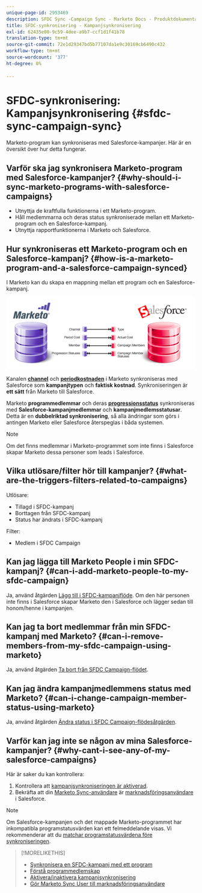 ```yaml
---
unique-page-id: 2953469
description: SFDC Sync -Campaign Sync - Marketo Docs - Produktdokumentation
title: SFDC-synkronisering - Kampanjsynkronisering
exl-id: 62435e00-9c59-4dee-a9b7-ccf1d1f41b78
translation-type: tm+mt
source-git-commit: 72e1d29347bd5b77107da1e9c30169cb6490c432
workflow-type: tm+mt
source-wordcount: '377'
ht-degree: 0%

---
```


# SFDC-synkronisering: Kampanjsynkronisering {#sfdc-sync-campaign-sync}

Marketo-program kan synkroniseras med Salesforce-kampanjer. Här är en översikt över hur detta fungerar.

## Varför ska jag synkronisera Marketo-program med Salesforce-kampanjer? {#why-should-i-sync-marketo-programs-with-salesforce-campaigns}

* Utnyttja de kraftfulla funktionerna i ett Marketo-program.
* Håll medlemmarna och deras status synkroniserade mellan ett Marketo-program och en Salesforce-kampanj.
* Utnyttja rapportfunktionerna i Marketo och Salesforce.

## Hur synkroniseras ett Marketo-program och en Salesforce-kampanj? {#how-is-a-marketo-program-and-a-salesforce-campaign-synced}

I Marketo kan du skapa en mappning mellan ett program och en Salesforce-kampanj.

![](assets/image2015-7-8-9-3a43-3a8.png)

Kanalen **[channel](/help/marketo/product-docs/administration/tags/create-a-program-channel.md)** och **[periodkostnaden](/help/marketo/product-docs/core-marketo-concepts/programs/working-with-programs/understanding-period-costs.md)** i Marketo synkroniseras med Salesforce som **kampanjtypen** och **faktisk kostnad**. Synkroniseringen är **ett sätt** från Marketo till Salesforce.

Marketo **programmedlemmar** och deras **[progressionsstatus](/help/marketo/product-docs/core-marketo-concepts/programs/creating-programs/understanding-program-membership.md)** synkroniseras med **Salesforce-kampanjmedlemmar** och **kampanjmedlemsstatusar**. Detta är en **dubbelriktad synkronisering**, så alla ändringar som görs i antingen Marketo eller Salesforce återspeglas i båda systemen.

>[!NOTE]
>
>Om det finns medlemmar i Marketo-programmet som inte finns i Salesforce skapar Marketo dessa personer som leads i Salesforce.

## Vilka utlösare/filter hör till kampanjer? {#what-are-the-triggers-filters-related-to-campaigns}

Utlösare:

* Tillagd i SFDC-kampanj
* Borttagen från SFDC-kampanj
* Status har ändrats i SFDC-kampanj

Filter:

* Medlem i SFDC Campaign

## Kan jag lägga till Marketo People i min SFDC-kampanj? {#can-i-add-marketo-people-to-my-sfdc-campaign}

Ja, använd åtgärden [Lägg till i SFDC-kampanjflöde](/help/marketo/product-docs/core-marketo-concepts/smart-campaigns/salesforce-flow-actions/add-to-sfdc-campaign.md). Om den här personen inte finns i Salesforce skapar Marketo den i Salesforce och lägger sedan till honom/henne i kampanjen.

## Kan jag ta bort medlemmar från min SFDC-kampanj med Marketo? {#can-i-remove-members-from-my-sfdc-campaign-using-marketo}

Ja, använd åtgärden [Ta bort från SFDC Campaign-flödet](/help/marketo/product-docs/core-marketo-concepts/smart-campaigns/salesforce-flow-actions/remove-from-sfdc-campaign.md).

## Kan jag ändra kampanjmedlemmens status med Marketo? {#can-i-change-campaign-member-status-using-marketo}

Ja, använd åtgärden [Ändra status i SFDC Campaign-flödesåtgärden](/help/marketo/product-docs/core-marketo-concepts/smart-campaigns/salesforce-flow-actions/change-status-in-sfdc-campaign.md).

## Varför kan jag inte se någon av mina Salesforce-kampanjer? {#why-cant-i-see-any-of-my-salesforce-campaigns}

Här är saker du kan kontrollera:

1. Kontrollera att [kampanjsynkroniseringen är aktiverad](/help/marketo/product-docs/crm-sync/salesforce-sync/setup/optional-steps/enable-disable-campaign-sync.md).
1. Bekräfta att din [Marketo Sync-användare](/help/marketo/product-docs/crm-sync/salesforce-sync/setup/enterprise-unlimited-edition/step-2-of-3-create-a-salesforce-user-for-marketo-enterprise-unlimited.md) är [marknadsföringsanvändare](/help/marketo/product-docs/crm-sync/salesforce-sync/setup/optional-steps/enable-disable-campaign-sync/make-marketo-sync-user-a-marketing-user.md) i Salesforce.

>[!NOTE]
>
>Om Salesforce-kampanjen och det mappade Marketo-programmet har inkompatibla programstatusvärden kan ett felmeddelande visas. Vi rekommenderar att du [matchar programstatusvärdena före synkroniseringen](/help/marketo/product-docs/crm-sync/salesforce-sync/sfdc-sync-details/sfdc-errors/how-to-match-program-statuses-and-salesforce-campaign-statuses-prior-to-sync.md).

>[!MORELIKETHIS]
>
>* [Synkronisera en SFDC-kampanj med ett program](/help/marketo/product-docs/core-marketo-concepts/programs/working-with-programs/sync-an-sfdc-campaign-with-a-program.md)
>* [Förstå programmedlemskap](/help/marketo/product-docs/core-marketo-concepts/programs/creating-programs/understanding-program-membership.md)
>* [Aktivera/inaktivera kampanjsynkronisering](/help/marketo/product-docs/crm-sync/salesforce-sync/setup/optional-steps/enable-disable-campaign-sync.md)
>* [Gör Marketo Sync User till marknadsföringsanvändare](/help/marketo/product-docs/crm-sync/salesforce-sync/setup/optional-steps/enable-disable-campaign-sync/make-marketo-sync-user-a-marketing-user.md)

